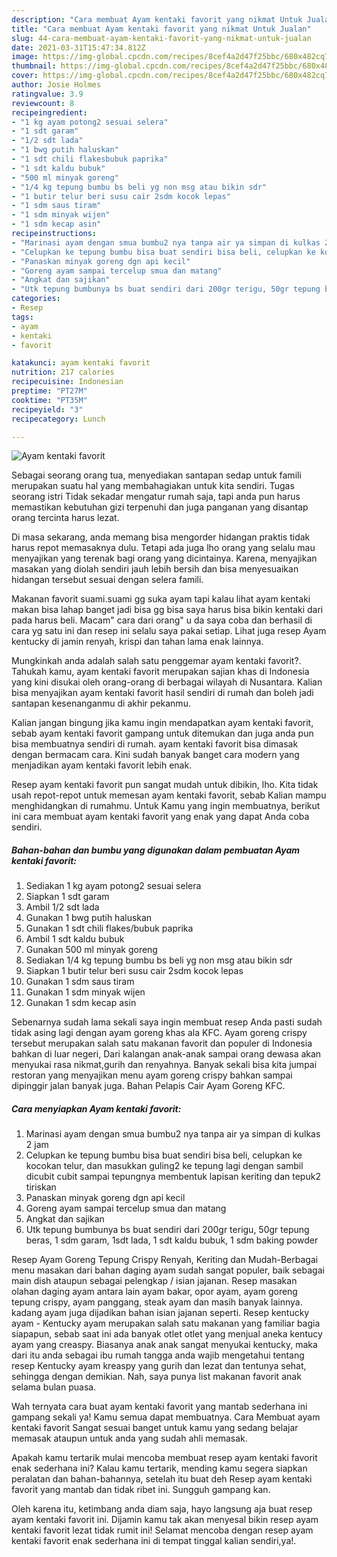 ```yaml
---
description: "Cara membuat Ayam kentaki favorit yang nikmat Untuk Jualan"
title: "Cara membuat Ayam kentaki favorit yang nikmat Untuk Jualan"
slug: 44-cara-membuat-ayam-kentaki-favorit-yang-nikmat-untuk-jualan
date: 2021-03-31T15:47:34.812Z
image: https://img-global.cpcdn.com/recipes/8cef4a2d47f25bbc/680x482cq70/ayam-kentaki-favorit-foto-resep-utama.jpg
thumbnail: https://img-global.cpcdn.com/recipes/8cef4a2d47f25bbc/680x482cq70/ayam-kentaki-favorit-foto-resep-utama.jpg
cover: https://img-global.cpcdn.com/recipes/8cef4a2d47f25bbc/680x482cq70/ayam-kentaki-favorit-foto-resep-utama.jpg
author: Josie Holmes
ratingvalue: 3.9
reviewcount: 8
recipeingredient:
- "1 kg ayam potong2 sesuai selera"
- "1 sdt garam"
- "1/2 sdt lada"
- "1 bwg putih haluskan"
- "1 sdt chili flakesbubuk paprika"
- "1 sdt kaldu bubuk"
- "500 ml minyak goreng"
- "1/4 kg tepung bumbu bs beli yg non msg atau bikin sdr"
- "1 butir telur beri susu cair 2sdm kocok lepas"
- "1 sdm saus tiram"
- "1 sdm minyak wijen"
- "1 sdm kecap asin"
recipeinstructions:
- "Marinasi ayam dengan smua bumbu2 nya tanpa air ya simpan di kulkas 2 jam"
- "Celupkan ke tepung bumbu bisa buat sendiri bisa beli, celupkan ke kocokan telur, dan masukkan guling2 ke tepung lagi dengan sambil dicubit cubit sampai tepungnya membentuk lapisan keriting dan tepuk2 tiriskan"
- "Panaskan minyak goreng dgn api kecil"
- "Goreng ayam sampai tercelup smua dan matang"
- "Angkat dan sajikan"
- "Utk tepung bumbunya bs buat sendiri dari 200gr terigu, 50gr tepung beras, 1 sdm garam, 1sdt lada, 1 sdt kaldu bubuk, 1 sdm baking powder"
categories:
- Resep
tags:
- ayam
- kentaki
- favorit

katakunci: ayam kentaki favorit 
nutrition: 217 calories
recipecuisine: Indonesian
preptime: "PT27M"
cooktime: "PT35M"
recipeyield: "3"
recipecategory: Lunch

---
```



![Ayam kentaki favorit](https://img-global.cpcdn.com/recipes/8cef4a2d47f25bbc/680x482cq70/ayam-kentaki-favorit-foto-resep-utama.jpg)

Sebagai seorang orang tua, menyediakan santapan sedap untuk famili merupakan suatu hal yang membahagiakan untuk kita sendiri. Tugas seorang istri Tidak sekadar mengatur rumah saja, tapi anda pun harus memastikan kebutuhan gizi terpenuhi dan juga panganan yang disantap orang tercinta harus lezat.

Di masa  sekarang, anda memang bisa mengorder hidangan praktis tidak harus repot memasaknya dulu. Tetapi ada juga lho orang yang selalu mau menyajikan yang terenak bagi orang yang dicintainya. Karena, menyajikan masakan yang diolah sendiri jauh lebih bersih dan bisa menyesuaikan hidangan tersebut sesuai dengan selera famili. 

Makanan favorit suami.suami gg suka ayam tapi kalau lihat ayam kentaki makan bisa lahap banget jadi bisa gg bisa saya harus bisa bikin kentaki dari pada harus beli. Macam&#34; cara dari orang&#34; u da saya coba dan berhasil di cara yg satu ini dan resep ini selalu saya pakai setiap. Lihat juga resep Ayam kentucky di jamin renyah, krispi dan tahan lama enak lainnya.

Mungkinkah anda adalah salah satu penggemar ayam kentaki favorit?. Tahukah kamu, ayam kentaki favorit merupakan sajian khas di Indonesia yang kini disukai oleh orang-orang di berbagai wilayah di Nusantara. Kalian bisa menyajikan ayam kentaki favorit hasil sendiri di rumah dan boleh jadi santapan kesenanganmu di akhir pekanmu.

Kalian jangan bingung jika kamu ingin mendapatkan ayam kentaki favorit, sebab ayam kentaki favorit gampang untuk ditemukan dan juga anda pun bisa membuatnya sendiri di rumah. ayam kentaki favorit bisa dimasak dengan bermacam cara. Kini sudah banyak banget cara modern yang menjadikan ayam kentaki favorit lebih enak.

Resep ayam kentaki favorit pun sangat mudah untuk dibikin, lho. Kita tidak usah repot-repot untuk memesan ayam kentaki favorit, sebab Kalian mampu menghidangkan di rumahmu. Untuk Kamu yang ingin membuatnya, berikut ini cara membuat ayam kentaki favorit yang enak yang dapat Anda coba sendiri.

<!--inarticleads1-->

##### Bahan-bahan dan bumbu yang digunakan dalam pembuatan Ayam kentaki favorit:

1. Sediakan 1 kg ayam potong2 sesuai selera
1. Siapkan 1 sdt garam
1. Ambil 1/2 sdt lada
1. Gunakan 1 bwg putih haluskan
1. Gunakan 1 sdt chili flakes/bubuk paprika
1. Ambil 1 sdt kaldu bubuk
1. Gunakan 500 ml minyak goreng
1. Sediakan 1/4 kg tepung bumbu bs beli yg non msg atau bikin sdr
1. Siapkan 1 butir telur beri susu cair 2sdm kocok lepas
1. Gunakan 1 sdm saus tiram
1. Gunakan 1 sdm minyak wijen
1. Gunakan 1 sdm kecap asin


Sebenarnya sudah lama sekali saya ingin membuat resep Anda pasti sudah tidak asing lagi dengan ayam goreng khas ala KFC. Ayam goreng crispy tersebut merupakan salah satu makanan favorit dan populer di Indonesia bahkan di luar negeri, Dari kalangan anak-anak sampai orang dewasa akan menyukai rasa nikmat,gurih dan renyahnya. Banyak sekali bisa kita jumpai restoran yang menyajikan menu ayam goreng crispy bahkan sampai dipinggir jalan banyak juga. Bahan Pelapis Cair Ayam Goreng KFC. 

<!--inarticleads2-->

##### Cara menyiapkan Ayam kentaki favorit:

1. Marinasi ayam dengan smua bumbu2 nya tanpa air ya simpan di kulkas 2 jam
1. Celupkan ke tepung bumbu bisa buat sendiri bisa beli, celupkan ke kocokan telur, dan masukkan guling2 ke tepung lagi dengan sambil dicubit cubit sampai tepungnya membentuk lapisan keriting dan tepuk2 tiriskan
1. Panaskan minyak goreng dgn api kecil
1. Goreng ayam sampai tercelup smua dan matang
1. Angkat dan sajikan
1. Utk tepung bumbunya bs buat sendiri dari 200gr terigu, 50gr tepung beras, 1 sdm garam, 1sdt lada, 1 sdt kaldu bubuk, 1 sdm baking powder


Resep Ayam Goreng Tepung Crispy Renyah, Keriting dan Mudah-Berbagai menu masakan dari bahan daging ayam sudah sangat populer, baik sebagai main dish ataupun sebagai pelengkap / isian jajanan. Resep masakan olahan daging ayam antara lain ayam bakar, opor ayam, ayam goreng tepung crispy, ayam panggang, steak ayam dan masih banyak lainnya. kadang ayam juga dijadikan bahan isian jajanan seperti. Resep kentucky ayam - Kentucky ayam merupakan salah satu makanan yang familiar bagia siapapun, sebab saat ini ada banyak otlet otlet yang menjual aneka kentucy ayam yang creaspy. Biasanya anak anak sangat menyukai kentucky, maka dari itu anda sebagai ibu rumah tangga anda wajib mengetahui tentang resep Kentucky ayam kreaspy yang gurih dan lezat dan tentunya sehat, sehingga dengan demikian. Nah, saya punya list makanan favorit anak selama bulan puasa. 

Wah ternyata cara buat ayam kentaki favorit yang mantab sederhana ini gampang sekali ya! Kamu semua dapat membuatnya. Cara Membuat ayam kentaki favorit Sangat sesuai banget untuk kamu yang sedang belajar memasak ataupun untuk anda yang sudah ahli memasak.

Apakah kamu tertarik mulai mencoba membuat resep ayam kentaki favorit enak sederhana ini? Kalau kamu tertarik, mending kamu segera siapkan peralatan dan bahan-bahannya, setelah itu buat deh Resep ayam kentaki favorit yang mantab dan tidak ribet ini. Sungguh gampang kan. 

Oleh karena itu, ketimbang anda diam saja, hayo langsung aja buat resep ayam kentaki favorit ini. Dijamin kamu tak akan menyesal bikin resep ayam kentaki favorit lezat tidak rumit ini! Selamat mencoba dengan resep ayam kentaki favorit enak sederhana ini di tempat tinggal kalian sendiri,ya!.

